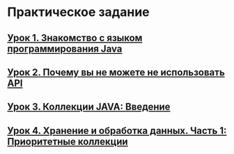 # **Практическое задание**

## [**Урок 1. Знакомство с языком программирования Java**](https://github.com/egorbos-geekbrains/knowing-java/tree/main/Lesson%201)

## [**Урок 2. Почему вы не можете не использовать API**](https://github.com/egorbos-geekbrains/knowing-java/tree/main/Lesson%202)

## [**Урок 3. Коллекции JAVA: Введение**](https://github.com/egorbos-geekbrains/knowing-java/tree/main/Lesson%203)

## [**Урок 4. Хранение и обработка данных. Часть 1: Приоритетные коллекции**](https://github.com/egorbos-geekbrains/knowing-java/tree/main/Lesson%204)